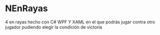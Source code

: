 # NEnRayas
4 en rayas hecho con C# WPF Y XAML en el que podrás jugar contra otro jugador pudiendo elegir la condición de victoria 
